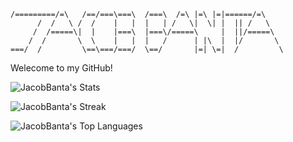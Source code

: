 ``` text
/=========/=\   /==/===\===\  /===\  /=\ |=\ |=|======/=\
      /  /   \ /  /    |   |  |   | /   \|  \| |  || /   \
     /  /=====\|  |    |===\  |===\/=====\     |  ||/=====\
    /  /       \  \    |   |  |   /      | |\  |  |/       \
===/  /         \==\===/===/  \==/       |=| \=|  /         \
```

Welecome to my GitHub!


![JacobBanta's Stats](https://github-readme-stats.vercel.app/api?username=JacobBanta&theme=vue-dark&show_icons=true&hide_border=false&count_private=true)

![JacobBanta's Streak](https://github-readme-streak-stats.herokuapp.com/?user=JacobBanta&theme=vue-dark&hide_border=false)

![JacobBanta's Top Languages](https://github-readme-stats.vercel.app/api/top-langs/?username=JacobBanta&theme=vue-dark&show_icons=true&hide_border=false&layout=compact)
